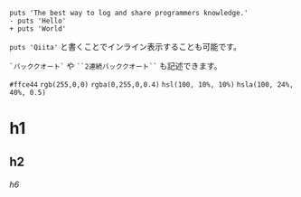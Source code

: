 ```diff_*
puts 'The best way to log and share programmers knowledge.'
- puts 'Hello'
+ puts 'World'
```

`puts 'Qiita'` と書くことでインライン表示することも可能です。

`` `バッククオート` `` や ``` ``2連続バッククオート`` ``` も記述できます。

`#ffce44`
`rgb(255,0,0)`
`rgba(0,255,0,0.4)`
`hsl(100, 10%, 10%)`
`hsla(100, 24%, 40%, 0.5)`

# h1
## h2
###### h6
